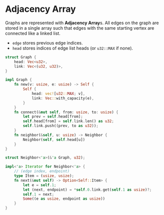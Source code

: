 # Adjacency Array

Graphs are represented with **Adjacency Array**s.
All edges on the graph are stored in a single array
such that edges with the same starting vertex are connected like a linked list.

- `edge` stores previous edge indices.
- `head` stores indices of edge list heads (or `u32::MAX` if none).

```rust
struct Graph {
    head: Vec<u32>,
    link: Vec<(u32, u32)>,
}

impl Graph {
    fn new(v: usize, e: usize) -> Self {
        Self {
            head: vec![u32::MAX; v],
            link: Vec::with_capacity(e),
        }
    }
    fn connect(&mut self, from: usize, to: usize) {
        let prev = self.head[from];
        self.head[from] = self.link.len() as u32;
        self.link.push((prev, to as u32));
    }
    fn neighbor(&self, u: usize) -> Neighbor {
        Neighbor(self, self.head[u])
    }
}

struct Neighbor<'a>(&'a Graph, u32);

impl<'a> Iterator for Neighbor<'a> {
    // (edge index, endpoint)
    type Item = (usize, usize);
    fn next(&mut self) -> Option<Self::Item> {
        let e = self.1;
        let (next, endpoint) = *self.0.link.get(self.1 as usize)?;
        self.1 = next;
        Some((e as usize, endpoint as usize))
    }
}
```
